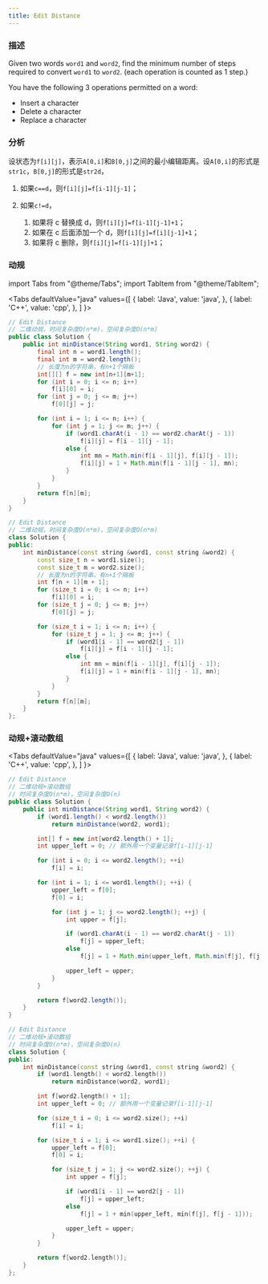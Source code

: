 ```yaml
---
title: Edit Distance
---
```


### 描述

Given two words `word1` and `word2`, find the minimum number of steps required to convert `word1` to `word2`. (each operation is counted as 1 step.)

You have the following 3 operations permitted on a word:

- Insert a character
- Delete a character
- Replace a character

### 分析

设状态为`f[i][j]`，表示`A[0,i]`和`B[0,j]`之间的最小编辑距离。设`A[0,i]`的形式是`str1c`，`B[0,j]`的形式是`str2d`，

1. 如果`c==d`，则`f[i][j]=f[i-1][j-1]`；
1. 如果`c!=d`，

   1. 如果将 c 替换成 d，则`f[i][j]=f[i-1][j-1]+1`；
   1. 如果在 c 后面添加一个 d，则`f[i][j]=f[i][j-1]+1`；
   1. 如果将 c 删除，则`f[i][j]=f[i-1][j]+1`；

### 动规

import Tabs from "@theme/Tabs";
import TabItem from "@theme/TabItem";

<Tabs
defaultValue="java"
values={[
{ label: 'Java', value: 'java', },
{ label: 'C++', value: 'cpp', },
]
}>
<TabItem value="java">

```java
// Edit Distance
// 二维动规，时间复杂度O(n*m)，空间复杂度O(n*m)
public class Solution {
    public int minDistance(String word1, String word2) {
        final int n = word1.length();
        final int m = word2.length();
        // 长度为n的字符串，有n+1个隔板
        int[][] f = new int[n+1][m+1];
        for (int i = 0; i <= n; i++)
            f[i][0] = i;
        for (int j = 0; j <= m; j++)
            f[0][j] = j;

        for (int i = 1; i <= n; i++) {
            for (int j = 1; j <= m; j++) {
                if (word1.charAt(i - 1) == word2.charAt(j - 1))
                    f[i][j] = f[i - 1][j - 1];
                else {
                    int mn = Math.min(f[i - 1][j], f[i][j - 1]);
                    f[i][j] = 1 + Math.min(f[i - 1][j - 1], mn);
                }
            }
        }
        return f[n][m];
    }
}
```

</TabItem>
<TabItem value="cpp">

```cpp
// Edit Distance
// 二维动规，时间复杂度O(n*m)，空间复杂度O(n*m)
class Solution {
public:
    int minDistance(const string &word1, const string &word2) {
        const size_t n = word1.size();
        const size_t m = word2.size();
        // 长度为n的字符串，有n+1个隔板
        int f[n + 1][m + 1];
        for (size_t i = 0; i <= n; i++)
            f[i][0] = i;
        for (size_t j = 0; j <= m; j++)
            f[0][j] = j;

        for (size_t i = 1; i <= n; i++) {
            for (size_t j = 1; j <= m; j++) {
                if (word1[i - 1] == word2[j - 1])
                    f[i][j] = f[i - 1][j - 1];
                else {
                    int mn = min(f[i - 1][j], f[i][j - 1]);
                    f[i][j] = 1 + min(f[i - 1][j - 1], mn);
                }
            }
        }
        return f[n][m];
    }
};
```

</TabItem>
</Tabs>

### 动规+滚动数组

<Tabs
defaultValue="java"
values={[
{ label: 'Java', value: 'java', },
{ label: 'C++', value: 'cpp', },
]
}>
<TabItem value="java">

```java
// Edit Distance
// 二维动规+滚动数组
// 时间复杂度O(n*m)，空间复杂度O(n)
public class Solution {
    public int minDistance(String word1, String word2) {
        if (word1.length() < word2.length())
            return minDistance(word2, word1);

        int[] f = new int[word2.length() + 1];
        int upper_left = 0; // 额外用一个变量记录f[i-1][j-1]

        for (int i = 0; i <= word2.length(); ++i)
            f[i] = i;

        for (int i = 1; i <= word1.length(); ++i) {
            upper_left = f[0];
            f[0] = i;

            for (int j = 1; j <= word2.length(); ++j) {
                int upper = f[j];

                if (word1.charAt(i - 1) == word2.charAt(j - 1))
                    f[j] = upper_left;
                else
                    f[j] = 1 + Math.min(upper_left, Math.min(f[j], f[j - 1]));

                upper_left = upper;
            }
        }

        return f[word2.length()];
    }
}
```

</TabItem>
<TabItem value="cpp">

```cpp
// Edit Distance
// 二维动规+滚动数组
// 时间复杂度O(n*m)，空间复杂度O(n)
class Solution {
public:
    int minDistance(const string &word1, const string &word2) {
        if (word1.length() < word2.length())
            return minDistance(word2, word1);

        int f[word2.length() + 1];
        int upper_left = 0; // 额外用一个变量记录f[i-1][j-1]

        for (size_t i = 0; i <= word2.size(); ++i)
            f[i] = i;

        for (size_t i = 1; i <= word1.size(); ++i) {
            upper_left = f[0];
            f[0] = i;

            for (size_t j = 1; j <= word2.size(); ++j) {
                int upper = f[j];

                if (word1[i - 1] == word2[j - 1])
                    f[j] = upper_left;
                else
                    f[j] = 1 + min(upper_left, min(f[j], f[j - 1]));

                upper_left = upper;
            }
        }

        return f[word2.length()];
    }
};
```

</TabItem>
</Tabs>
